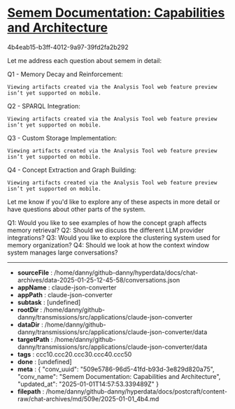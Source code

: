 # [Semem Documentation: Capabilities and Architecture](https://claude.ai/chat/509e5786-96d5-41fd-b93d-3e829d820a75)

4b4eab15-b3ff-4012-9a97-39fd2fa2b292

 Let me address each question about semem in detail:

Q1 - Memory Decay and Reinforcement:
```
Viewing artifacts created via the Analysis Tool web feature preview isn’t yet supported on mobile.
```



Q2 - SPARQL Integration:
```
Viewing artifacts created via the Analysis Tool web feature preview isn’t yet supported on mobile.
```





Q3 - Custom Storage Implementation:
```
Viewing artifacts created via the Analysis Tool web feature preview isn’t yet supported on mobile.
```





Q4 - Concept Extraction and Graph Building:
```
Viewing artifacts created via the Analysis Tool web feature preview isn’t yet supported on mobile.
```





Let me know if you'd like to explore any of these aspects in more detail or have questions about other parts of the system.

Q1: Would you like to see examples of how the concept graph affects memory retrieval?
Q2: Should we discuss the different LLM provider integrations?
Q3: Would you like to explore the clustering system used for memory organization?
Q4: Should we look at how the context window system manages large conversations?

---

* **sourceFile** : /home/danny/github-danny/hyperdata/docs/chat-archives/data-2025-01-25-12-45-58/conversations.json
* **appName** : claude-json-converter
* **appPath** : claude-json-converter
* **subtask** : [undefined]
* **rootDir** : /home/danny/github-danny/transmissions/src/applications/claude-json-converter
* **dataDir** : /home/danny/github-danny/transmissions/src/applications/claude-json-converter/data
* **targetPath** : /home/danny/github-danny/transmissions/src/applications/claude-json-converter/data
* **tags** : ccc10.ccc20.ccc30.ccc40.ccc50
* **done** : [undefined]
* **meta** : {
  "conv_uuid": "509e5786-96d5-41fd-b93d-3e829d820a75",
  "conv_name": "Semem Documentation: Capabilities and Architecture",
  "updated_at": "2025-01-01T14:57:53.339489Z"
}
* **filepath** : /home/danny/github-danny/hyperdata/docs/postcraft/content-raw/chat-archives/md/509e/2025-01-01_4b4.md